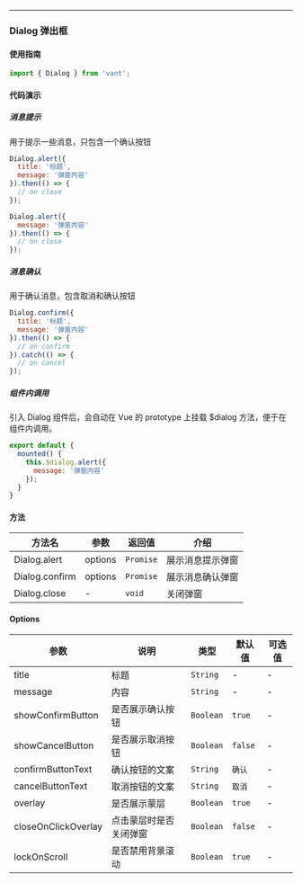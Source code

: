 --------

### Dialog 弹出框

#### 使用指南

```js
import { Dialog } from 'vant';
```

#### 代码演示

##### 消息提示
用于提示一些消息，只包含一个确认按钮

```javascript
Dialog.alert({
  title: '标题',
  message: '弹窗内容'
}).then(() => {
  // on close
});

Dialog.alert({
  message: '弹窗内容'
}).then(() => {
  // on close
});
```

##### 消息确认
用于确认消息，包含取消和确认按钮

```javascript
Dialog.confirm({
  title: '标题',
  message: '弹窗内容'
}).then(() => {
  // on confirm
}).catch(() => {
  // on cancel
});
```

##### 组件内调用
引入 Dialog 组件后，会自动在 Vue 的 prototype 上挂载 $dialog 方法，便于在组件内调用。

```js
export default {
  mounted() {
    this.$dialog.alert({
      message: '弹窗内容'
    });
  }
}
```

#### 方法

| 方法名 | 参数 | 返回值 | 介绍 |
|-----------|-----------|-----------|-------------|
| Dialog.alert | options | `Promise` | 展示消息提示弹窗 |
| Dialog.confirm | options | `Promise` | 展示消息确认弹窗 |
| Dialog.close | - | `void` | 关闭弹窗 |

#### Options

| 参数 | 说明 | 类型 | 默认值 | 可选值 |
|-----------|-----------|-----------|-------------|-------------|
| title | 标题 | `String` | - | - |
| message | 内容 | `String` | - | - |
| showConfirmButton | 是否展示确认按钮 | `Boolean` |  `true` | - |
| showCancelButton | 是否展示取消按钮 | `Boolean` |  `false` | - |
| confirmButtonText | 确认按钮的文案 | `String` |  `确认` | - |
| cancelButtonText | 取消按钮的文案 | `String` | `取消` | - |
| overlay | 是否展示蒙层 | `Boolean` | `true` | - |
| closeOnClickOverlay | 点击蒙层时是否关闭弹窗 | `Boolean` | `false` | - |
| lockOnScroll | 是否禁用背景滚动 | `Boolean` | `true` | - |
